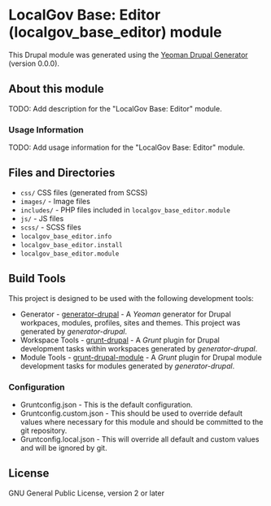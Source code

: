 # LocalGov Base: Editor (localgov_base_editor) module

This Drupal module was generated using the
[Yeoman Drupal Generator](https://github.com/CraigGardener/generator-drupal)
(version 0.0.0).

## About this module
TODO: Add description for the "LocalGov Base: Editor" module.

### Usage Information
TODO: Add usage information for the "LocalGov Base: Editor" module.

## Files and Directories
- `css/` CSS files (generated from SCSS)
- `images/` - Image files
- `includes/` - PHP files included in `localgov_base_editor.module`
- `js/` - JS files
- `scss/` - SCSS files
- `localgov_base_editor.info`
- `localgov_base_editor.install`
- `localgov_base_editor.module`

## Build Tools
This project is designed to be used with the following development tools:
- Generator -
[generator-drupal](https://github.com/CraigGardener/generator-drupal) -
A *Yeoman* generator for Drupal workpaces, modules, profiles, sites and themes. This project was generated by *generator-drupal*.
- Workspace Tools -
[grunt-drupal](https://github.com/CraigGardener/grunt-drupal) -
A *Grunt* plugin for Drupal development tasks within workspaces generated by *generator-drupal*.
- Module Tools -
[grunt-drupal-module](https://github.com/CraigGardener/grunt-drupal-module) -
A *Grunt* plugin for Drupal module development tasks for modules generated by *generator-drupal*.

### Configuration
- Gruntconfig.json - This is the default configuration.
- Gruntconfig.custom.json - This should be used to override default values where
necessary for this module and should be committed to the git repository.
- Gruntconfig.local.json - This will override all default and custom values and
will be ignored by git.

## License
GNU General Public License, version 2 or later

